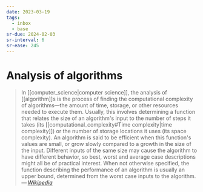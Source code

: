 ```yaml
---
date: 2023-03-19
tags:
  - inbox
  - base
sr-due: 2024-02-03
sr-interval: 6
sr-ease: 245
---
```


# Analysis of algorithms

> In [[computer_science|computer science]], the analysis of [[algorithm]]s is
> the process of finding the computational complexity of algorithms—the amount
> of time, storage, or other resources needed to execute them.
> Usually, this involves determining a function that relates the size of an
> algorithm's input to the number of steps it takes (its
> [[computational_complexity#Time complexity|time complexity]]) or the number of
> storage locations it uses (its space complexity). An algorithm is said to be
> efficient when this function's values are small, or grow slowly compared to a
> growth in the size of the input. Different inputs of the same size may cause
> the algorithm to have different behavior, so best, worst and average case
> descriptions might all be of practical interest. When not otherwise specified,
> the function describing the performance of an algorithm is usually an upper
> bound, determined from the worst case inputs to the algorithm.\
> — <cite>[Wikipedia](https://en.wikipedia.org/wiki/Analysis_of_algorithms)</cite>
